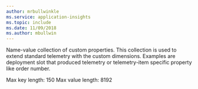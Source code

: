 ```yaml
---
author: mrbullwinkle
ms.service: application-insights
ms.topic: include
ms.date: 11/09/2018
ms.author: mbullwin
---
```

Name-value collection of custom properties. This collection is used to extend standard telemetry with the custom dimensions. Examples are deployment slot that produced telemetry or telemetry-item specific property like order number. 

Max key length: 150
Max value length: 8192
